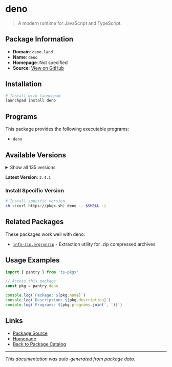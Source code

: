 # deno

> A modern runtime for JavaScript and TypeScript.

## Package Information

- **Domain**: `deno.land`
- **Name**: `deno`
- **Homepage**: Not specified
- **Source**: [View on GitHub](https://github.com/pkgxdev/pantry/tree/main/projects/deno.land/package.yml)

## Installation

```bash
# Install with launchpad
launchpad install deno
```

## Programs

This package provides the following executable programs:

- `deno`

## Available Versions

<details>
<summary>Show all 135 versions</summary>

- `2.4.1`, `2.4.0`, `2.3.7`, `2.3.6`, `2.3.5`
- `2.3.4`, `2.3.3`, `2.3.2`, `2.3.1`, `2.2.13`
- `2.2.12`, `2.2.11`, `2.2.10`, `2.2.9`, `2.2.8`
- `2.2.7`, `2.2.6`, `2.2.5`, `2.2.4`, `2.2.3`
- `2.2.2`, `2.2.1`, `2.2.0`, `2.1.13`, `2.1.12`
- `2.1.11`, `2.1.10`, `2.1.9`, `2.1.8`, `2.1.7`
- `2.1.6`, `2.1.5`, `2.1.4`, `2.1.3`, `2.1.2`
- `2.1.1`, `2.1.0`, `2.0.6`, `2.0.5`, `2.0.4`
- `2.0.3`, `2.0.2`, `2.0.1`, `2.0.0`, `1.46.3`
- `1.46.2`, `1.46.1`, `1.46.0`, `1.45.5`, `1.45.4`
- `1.45.3`, `1.45.2`, `1.45.1`, `1.45.0`, `1.44.4`
- `1.44.3`, `1.44.2`, `1.44.1`, `1.44.0`, `1.43.6`
- `1.43.5`, `1.43.4`, `1.43.3`, `1.43.2`, `1.43.1`
- `1.43.0`, `1.42.4`, `1.42.3`, `1.42.2`, `1.42.1`
- `1.42.0`, `1.41.3`, `1.41.2`, `1.41.1`, `1.41.0`
- `1.40.5`, `1.40.4`, `1.40.3`, `1.40.2`, `1.40.1`
- `1.40.0`, `1.39.4`, `1.39.3`, `1.39.2`, `1.39.1`
- `1.39.0`, `1.38.5`, `1.38.4`, `1.38.3`, `1.38.2`
- `1.38.1`, `1.38.0`, `1.37.2`, `1.37.1`, `1.37.0`
- `1.36.4`, `1.36.3`, `1.36.2`, `1.36.1`, `1.36.0`
- `1.35.3`, `1.35.2`, `1.35.1`, `1.35.0`, `1.34.3`
- `1.34.2`, `1.34.1`, `1.34.0`, `1.33.4`, `1.33.3`
- `1.33.2`, `1.33.1`, `1.33.0`, `1.32.5`, `1.32.4`
- `1.32.3`, `1.32.2`, `1.32.1`, `1.32.0`, `1.31.3`
- `1.31.2`, `1.31.1`, `1.31.0`, `1.30.3`, `1.30.2`
- `1.30.1`, `1.30.0`, `1.29.2`, `1.29.1`, `1.29.0`
- `1.28.3`, `1.28.2`, `1.28.1`, `1.28.0`, `1.26.2`

</details>

**Latest Version**: `2.4.1`

### Install Specific Version

```bash
# Install specific version
sh <(curl https://pkgx.sh) deno -- $SHELL -i
```

## Related Packages

These packages work well with deno:

- [`info-zip.org/unzip`](../info-zip.org/unzip/index.md) - Extraction utility for .zip compressed archives

## Usage Examples

```typescript
import { pantry } from 'ts-pkgx'

// Access this package
const pkg = pantry.deno

console.log(`Package: ${pkg.name}`)
console.log(`Description: ${pkg.description}`)
console.log(`Programs: ${pkg.programs.join(', ')}`)
```

## Links

- [Package Source](https://github.com/pkgxdev/pantry/tree/main/projects/deno.land/package.yml)
- [Homepage](#)
- [Back to Package Catalog](../../package-catalog.md)

---

*This documentation was auto-generated from package data.*
